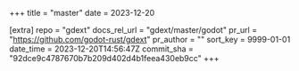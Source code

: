 +++
title = "master"
date = 2023-12-20

[extra]
repo = "gdext"
docs_rel_url = "gdext/master/godot"
pr_url = "https://github.com/godot-rust/gdext"
pr_author = ""
sort_key = 9999-01-01
date_time = 2023-12-20T14:56:47Z
commit_sha = "92dce9c4787670b7b209d402d4b1feea430eb9cc"
+++


